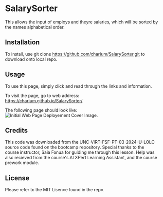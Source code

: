 # SalarySorter
This allows the input of employs and theyre salaries, which will be sorted by the names alphabetical order.  

## Installation

To install, use git clone https://github.com/charium/SalarySorter.git to download onto local repo. 

## Usage

To use this page, simply click and read through the links and information.

To visit the page, go to web address: https://charium.github.io/SalarySorter/. 

The following page should look like: 
![Initial Web Page Deployement Cover Image.](WebSS.png)

## Credits

This code was downloaded from the UNC-VIRT-FSF-PT-03-2024-U-LOLC source code found on the bootcamp repository. Special thanks to the course instructor, Saia Fonua for guiding me through this lesson. Help was also recieved from the course's AI XPert Learning Assistant, and the course prework module. 

## License

Please refer to the MIT Lisence found in the repo.
